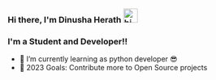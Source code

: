 ### Hi there, I'm Dinusha Herath <img src="https://user-images.githubusercontent.com/1303154/88677602-1635ba80-d120-11ea-84d8-d263ba5fc3c0.gif" width="28px" alt="hi">

### I'm a Student and Developer!!

- 🌱 I’m currently learning as python developer 😎
- 🥅 2023 Goals: Contribute more to Open Source projects
